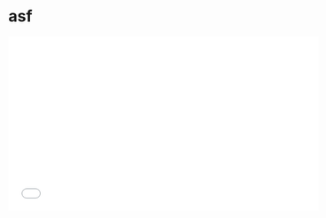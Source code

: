 # asf
<iframe width="560" height="315" src="//www.youtube.com/embed/hkL6znBhMq0" frameborder="0" allowfullscreen></iframe>
